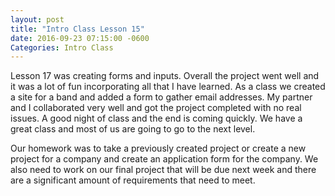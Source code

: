 ```yaml
---
layout: post
title: "Intro Class Lesson 15"
date: 2016-09-23 07:15:00 -0600
Categories: Intro Class
---
```


Lesson 17 was creating forms and inputs.  Overall the project went well and it was a lot of fun incorporating all that I have learned.  As a class we created a site for a band and added a form to gather email addresses.  My partner and I collaborated very well and got the project completed with no real issues.  A good night of class and the end is coming quickly.  We have a great class and most of us are going to go to the next level. 

Our homework was to take a previously created project or create a new project for a company and create an application form for the company.  We also need to work on our final project that will be due next week and there are a significant amount of requirements that need to meet.
